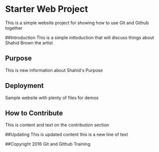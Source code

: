 # Starter Web Project

This is a simple website project for showing how to use Git and Github together

##Introduction
This is a simple inttoduction that will discuss things about Shahid Brown the artist

## Purpose
This is new information about Shahid's Purpose

## Deployment

Sample website with plenty of files for demos

## How to Contribute
This is content and text on the contribution section

##Updating
This is updated content
this is a new line of text

##Copyright 
2016 Git and GIthub Training 